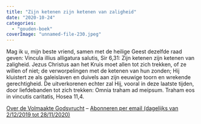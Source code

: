 ```yaml
---
title: "Zijn ketenen zijn ketenen van zaligheid"
date: "2020-10-24"
categories: 
  - "gouden-boek"
coverImage: "unnamed-file-230.jpeg"
---
```


Mag ik u, mijn beste vriend, samen met de heilige Geest dezelfde raad geven: Vincula illius alligatura salutis, Sir 6,31: Zijn ketenen zijn ketenen van zaligheid. Jezus Christus aan het Kruis moet allen tot zich trekken, of ze willen of niet; de verworpelingen met de ketenen van hun zonden; Hij kluistert ze als galeislaven en duivels aan zijn eeuwige toorn en wrekende gerechtigheid. De uitverkorenen echter zal Hij, vooral in deze laatste tijden, door liefdebanden tot zich trekken: Omnia traham ad meipsum. Traham eos in vincutis caritatis, Hosea 11,4.

[Over de Volmaakte Godsvrucht](/blog/een-jaar-lang-volmaakte-godsvrucht/) – [Abonneren per email (dagelijks van 2/12/2019 tot 28/11/2020)](http://eepurl.com/9RKvX)
